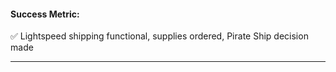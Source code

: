 #### **Success Metric:**

✅ Lightspeed shipping functional, supplies ordered, Pirate Ship decision made

---
